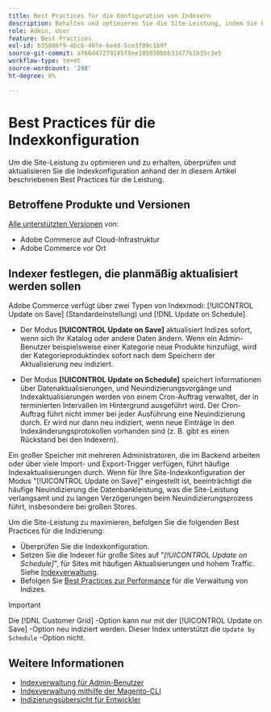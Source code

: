 ```yaml
---
title: Best Practices für die Konfiguration von Indexern
description: Behalten und optimieren Sie die Site-Leistung, indem Sie Best Practices für die Indexkonfiguration befolgen.
role: Admin, User
feature: Best Practices
exl-id: b35806f9-4bc6-407e-bedd-5ce3f09c1b9f
source-git-commit: af66d47279245f8ee105030bbb33d77b1b35c3e5
workflow-type: tm+mt
source-wordcount: '298'
ht-degree: 0%

---
```


# Best Practices für die Indexkonfiguration

Um die Site-Leistung zu optimieren und zu erhalten, überprüfen und aktualisieren Sie die Indexkonfiguration anhand der in diesem Artikel beschriebenen Best Practices für die Leistung.

## Betroffene Produkte und Versionen

[Alle unterstützten Versionen](../../../release/versions.md) von:

- Adobe Commerce auf Cloud-Infrastruktur
- Adobe Commerce vor Ort

## Indexer festlegen, die planmäßig aktualisiert werden sollen

Adobe Commerce verfügt über zwei Typen von Indexmodi: [!UICONTROL Update on Save] (Standardeinstellung) und [!DNL Update on Schedule].

- Der Modus **[!UICONTROL Update on Save]** aktualisiert Indizes sofort, wenn sich Ihr Katalog oder andere Daten ändern. Wenn ein Admin-Benutzer beispielsweise einer Kategorie neue Produkte hinzufügt, wird der Kategorieproduktindex sofort nach dem Speichern der Aktualisierung neu indiziert.

- Der Modus **[!UICONTROL Update on Schedule]** speichert Informationen über Datenaktualisierungen, und Neuindizierungsvorgänge und Indexaktualisierungen werden von einem Cron-Auftrag verwaltet, der in terminierten Intervallen im Hintergrund ausgeführt wird. Der Cron-Auftrag führt nicht immer bei jeder Ausführung eine Neuindizierung durch. Er wird nur dann neu indiziert, wenn neue Einträge in den Indexänderungsprotokollen vorhanden sind (z. B. gibt es einen Rückstand bei den Indexern).

Ein großer Speicher mit mehreren Administratoren, die im Backend arbeiten oder über viele Import- und Export-Trigger verfügen, führt häufige Indexaktualisierungen durch. Wenn für Ihre Site-Indexkonfiguration der Modus &quot;[!UICONTROL Update on Save]&quot; eingestellt ist, beeinträchtigt die häufige Neuindizierung die Datenbankleistung, was die Site-Leistung verlangsamt und zu langen Verzögerungen beim Neuindizierungsprozess führt, insbesondere bei großen Stores.

Um die Site-Leistung zu maximieren, befolgen Sie die folgenden Best Practices für die Indizierung:

- Überprüfen Sie die Indexkonfiguration.
- Setzen Sie die Indexer für große Sites auf &quot;_[!UICONTROL Update on Schedule]_&quot;, für Sites mit häufigen Aktualisierungen und hohem Traffic. Siehe [Indexverwaltung](https://docs.magento.com/user-guide/system/index-management.html#change-the-index-mode).
- Befolgen Sie [Best Practices zur Performance](../../../performance/configuration.md) für die Verwaltung von Indizes.

>[!IMPORTANT]
>
>Die [!DNL Customer Grid] -Option kann nur mit der [!UICONTROL Update on Save] -Option neu indiziert werden. Dieser Index unterstützt die `Update by Schedule` -Option nicht.

## Weitere Informationen

- [Indexverwaltung für Admin-Benutzer](../../../configuration/cli/manage-indexers.md#configure-indexers)
- [Indexverwaltung mithilfe der Magento-CLI](https://experienceleague.adobe.com/docs/commerce-operations/configuration-guide/cli/manage-indexers.html)
- [Indizierungsübersicht für Entwickler](https://developer.adobe.com/commerce/php/development/components/indexing/)
